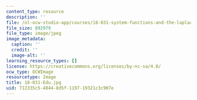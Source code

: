 ```yaml
---
content_type: resource
description: ''
file: /ol-ocw-studio-app/courses/18-031-system-functions-and-the-laplace-transform-spring-2019/712335c548448d5f119719321c3c907e_18-031-Edu.jpg
file_size: 892979
file_type: image/jpeg
image_metadata:
  caption: ''
  credit: ''
  image-alt: ''
learning_resource_types: []
license: https://creativecommons.org/licenses/by-nc-sa/4.0/
ocw_type: OCWImage
resourcetype: Image
title: 18-031-Edu.jpg
uid: 712335c5-4844-8d5f-1197-19321c3c907e
---
```


